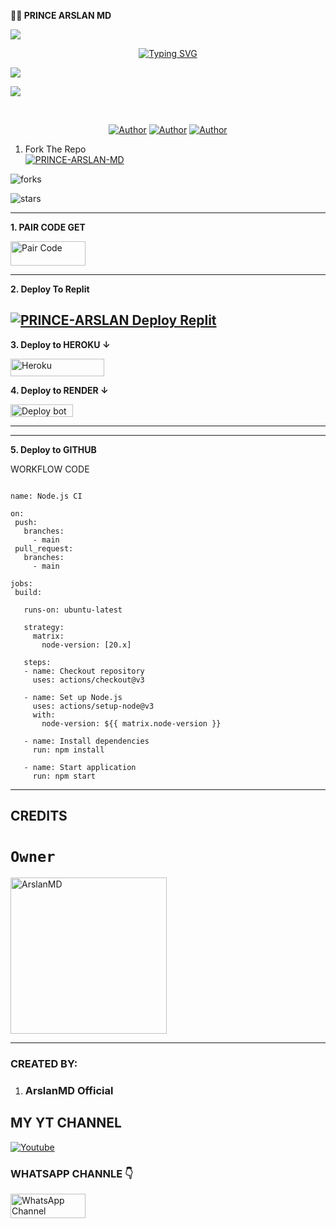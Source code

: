  **🧚‍♀️ PRINCE ARSLAN MD**

<a><img src='https://i.imgur.com/LyHic3i.gif'/>

</p> <p align="center">
<a href="https://git.io/typing-svg"><img src="https://readme-typing-svg.demolab.com?font=Rubik+Dirt&size=65&pause=1000&color=F720C3F&background=FF20A500&center=true&vCenter=true&width=1000&height=150&lines=ARSLAN+MD+POWERBOT ;MADE+BY+ARSLANMD+OFFICIAL" alt="Typing SVG" /></a>

<a><img src='https://i.imgur.com/LyHic3i.gif'/>

<img align="center" height="auto"
src="https://cardivo.vercel.app/api?name=Arslan-MD%20MD&description=🥂THE%20WORLD%20BEST%20WHATSAPP%20BOT%★%20CREATED%20BY%_ARSLANMD%20OFFICIAL♥️&image=https://files.catbox.moe/zw6rsz.jpg?v=4&backgroundColor=%23ecf0f1&github=Arslan-MD&pattern=leaf&colorPattern=%23eaeaea"/>

<br>

   </p>
<p align="center">
<a href="https://github.com/Arslan-MD"><img title="Author" src="https://img.shields.io/badge/ArslanMD-black?style=for-the-badge&logo=Github"></a> <a href="https://youtube.com/@arslanmdofficial"><img title="Author" src="https://img.shields.io/badge/YOUTUBE SUBSCRIBE-red?style=for-the-badge&logo=youtube"></a> <a href="https://wa.me/923237045919"><img title="Author" src="https://img.shields.io/badge/Contact Me-black?style=for-the-badge&logo=whatsapp"></a>
<p/> 
    
1. Fork The Repo
    <br>
<a href="https://github.com/Arslan-MD/Arslan-MD/fork"><img title="PRINCE-ARSLAN-MD" src="https://img.shields.io/badge/FORK PRINCE-ARSLAN-h?color=black&style=for-the-badge&logo=stackshare"></a>

![forks](https://img.shields.io/github/forks/Arslan-MD/Arslan-MD?label=Forks&style=social)

![stars](https://img.shields.io/github/stars/Arslan-MD/Arslan-MD?style=social)



---

**1.  PAIR CODE GET**
    <br>

<p align="left">
<a href='https://arslantech-web.onrender.com/' target="_blank"><img alt='Pair Code' src='https://img.shields.io/badge/-Pair Code-darkgreen?style=for-the-badge&logo=Whatsapp&logoColor=white'/< width=120 height=39/p></a>

    
---
 **2.  Deploy To Replit**

<a href="https://replit.com"><img title="PRINCE-ARSLAN Deploy Replit" src="https://img.shields.io/badge/DEPLOY REPLIT-h?color=black&style=for-the-badge&logo=Replit"></a>
---
**3. Deploy to HEROKU ↓**

<p align="left">
<a href='https://signup.heroku.com/' target="_blank"><img alt='Heroku' src='https://img.shields.io/badge/-heroku ‎ deploy-blue?style=for-the-badge&logo=heroku&logoColor=white'/< width=150 height=28/p></a>
   
 **4.  Deploy to RENDER ↓**

<a href="https://dashboard.render.com/" target="blank"><img align="center" src="https://telegra.ph/file/c15e952f017c10e12f431.jpg" width="100" height="20" alt="Deploy bot"/></a>

---





---
**5. Deploy to GITHUB**

  WORKFLOW CODE
 ```name: Node.js CI

name: Node.js CI

on:
  push:
    branches:
      - main
  pull_request:
    branches:
      - main

jobs:
  build:

    runs-on: ubuntu-latest

    strategy:
      matrix:
        node-version: [20.x]

    steps:
    - name: Checkout repository
      uses: actions/checkout@v3

    - name: Set up Node.js
      uses: actions/setup-node@v3
      with:
        node-version: ${{ matrix.node-version }}

    - name: Install dependencies
      run: npm install

    - name: Start application
      run: npm start
```
---


## CREDITS 
# `Owner`

 <a href="https://github.com/Arslan-MD"><img src="https://github.com/Arslan-MD.png" width="250" height="250" alt=" ArslanMD"/></a>

---
### CREATED BY:
1. ### ArslanMD Official 

## MY YT CHANNEL

[![Youtube](https://telegra.ph/file/eebe86c26e98ffeae39ea.jpg)](https://youtube.com/@arslanmdofficial) 
 
 ### WHATSAPP CHANNLE 👇
 <p align="left">
<a href='https://whatsapp.com/channel/0029VarfjW04tRrmwfb8x306' target="_blank"><img alt='WhatsApp Channel' src='https://img.shields.io/badge/-WhatsApp Channel-darkgreen?style=for-the-badge&logo=Whatsapp&logoColor=white'/< width=120 height=39/p></a>


